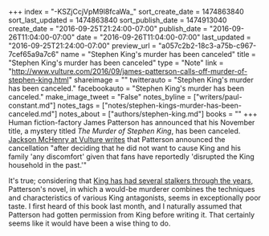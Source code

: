 +++
index = "-KSZjCcjVpM9l8fcaWa_"
sort_create_date = 1474863840
sort_last_updated = 1474863840
sort_publish_date = 1474913040
create_date = "2016-09-25T21:24:00-07:00"
publish_date = "2016-09-26T11:04:00-07:00"
date = "2016-09-26T11:04:00-07:00"
last_updated = "2016-09-25T21:24:00-07:00"
preview_url = "a057c2b2-18c3-a75b-c967-7cef65a9a7c6"
name = "Stephen King's murder has been canceled"
title = "Stephen King's murder has been canceled"
type = "Note"
link = "http://www.vulture.com/2016/09/james-patterson-calls-off-murder-of-stephen-king.html"
shareimage = ""
twitterauto = "Stephen King's murder has been canceled."
facebookauto = "Stephen King's murder has been canceled."
make_image_tweet = "False"
notes_byline = ["writers/paul-constant.md"]
notes_tags = ["notes/stephen-kings-murder-has-been-canceled.md"]
notes_about = ["authors/stephen-king.md"]
books = ""
+++
Human fiction-factory James Patterson has announced that his November title, a mystery titled *The Murder of Stephen King*, has been canceled. [Jackson McHenry at Vulture writes](http://www.vulture.com/2016/09/james-patterson-calls-off-murder-of-stephen-king.html) that Patterson announced the cancellation "after deciding that he did not want to cause King and his family 'any discomfort' given that fans have reportedly 'disrupted the King household in the past.'" 

It's true; considering that [King has had several stalkers through the years](http://www.people.com/people/article/0,,627076,00.html), Patterson's novel, in which a would-be murderer combines the techniques and characteristics of various King antagonists, seems in exceptionally poor taste. I first heard of this book last month, and I naturally assumed that Patterson had gotten permission from King before writing it. That certainly seems like it would have been a wise thing to do.


